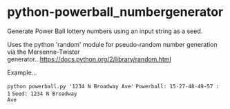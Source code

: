 # python-powerball_numbergenerator

Generate Power Ball lottery numbers using an input string as a seed.

Uses the python 'random' module for pseudo-random number generation via the Mersenne-Twister generator...https://docs.python.org/2/library/random.html

Example...

<code>python powerball.py '1234 N Broadway Ave'</code>
<code>Powerball: 15-27-48-49-57 : 1</code>
<code>Seed: 1234 N Broadway Ave</code>
